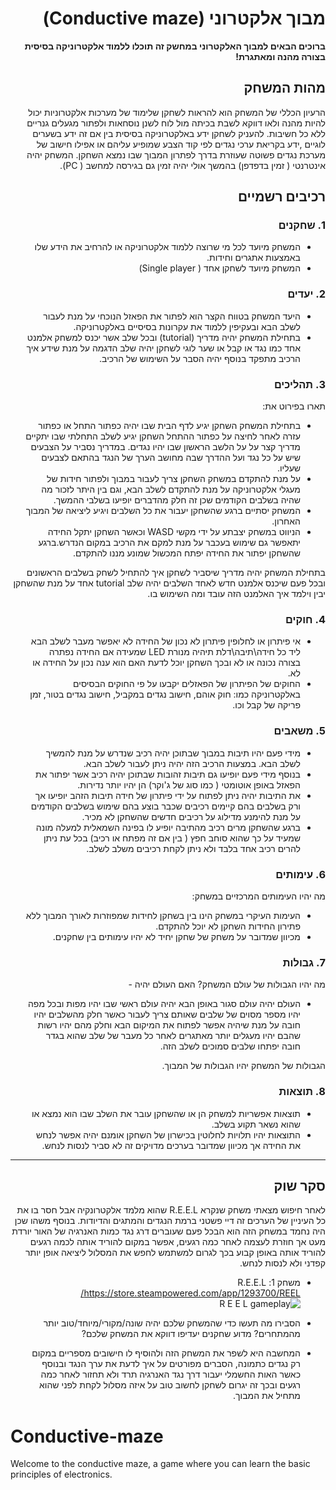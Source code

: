 <div dir='rtl' lang='he'>

# מבוך אלקטרוני (Conductive maze)

**ברוכים הבאים למבוך האלקטרוני במחשק זה תוכלו ללמוד אלקטרוניקה בסיסית בצורה מהנה ומאתגרת!**

## מהות המשחק
הרעיון הכללי של המשחק הוא להראות לשחקן שלימוד של מערכות אלקטרוניות יכול להיות מהנה ולאו דווקא לשבת בכיתה מול לוח לשנן נוסחאות ולפתור מגעלים גנריים ללא כל חשיבות.
להעניק לשחקן ידע באלקטרוניקה בסיסית בין אם זה ידע בשערים לוגיים ,ידע בקריאת ערכי נגדים לפי קוד הצבע שמופיע עליהם או אפילו חישוב של מערכת נגדים פשוטה שעוזרת בדרך לפתרון המבוך שבו נמצא השחקן.
המשחק יהיה אינטרנטי ( זמין בדפדפן) בהמשך אולי יהיה זמין גם בגירסה למחשב ( PC).


## רכיבים רשמיים

### 1. שחקנים

* המשחק מיועד לכל מי שרוצה ללמוד אלקטרוניקה או להרחיב את הידע שלו באמצעות אתגרים וחידות.
* המשחק מיועד לשחקן אחד ( Single player) 

### 2. יעדים

* היעד המשחק בטווח הקצר הוא לפתור את הפאזל הנוכחי על מנת לעבור לשלב הבא ובעקיפין ללמוד את עקרונות בסיסיים באלקטרוניקה.
* בתחילת המשחק יהיה מדריך (tutorial) ובכל שלב אשר יכנס למשחק אלמנט אחד כמו נגד או קבל או שער לוגי לשחקן יהיה שלב הדגמה על מנת שידע איך הרכיב מתפקד
  בנוסף יהיה הסבר על השימוש של הרכיב.


### 3. תהליכים

תארו בפירוט את:

* בתחילת המשחק השחקן יגיע לדף הבית שבו יהיה כפתור התחל או כפתור עזרה לאחר לחיצה על כפתור ההתחל השחקן יגיע לשלב התחלתי שבו יתקיים מדריך קצר על על הלשב הראשון שבו יהיו נגדים.
  במדריך נסביר על הצבעים שיש על כל נגד ועל ההדרך שבה מחושב הערך של הנגד בהתאם לצבעים שעליו.
*	על מנת להתקדם במשחק השחקן צריך לעבור במבוך ולפתור חידות של מעגלי אלקטרוניקה על מנת להתקדם לשלב הבא, וגם בין היתר לזכור מה שהיה בשלבים הקודמים שכן זה חלק מהדברים יופיעו בשלבי ההמשך.
*	המשחק יסתיים ברגע שהשחקן יעבור את כל השלבים ויגיע ליציאה של המבוך האחרון.
*	הניווט במשחק יצבתע על ידי מקשי WASD וכאשר השחקן יתקל החידה יתאפשר גם שימוש בעכבר על מנת למקם את הרכיב במקום הנדרש.ברגע שהשחקן יפתור את החידה יפתח המכשול שמונע מננו להתקדם.

  בתחילת המשחק יהיה מדריך שיסביר לשחקן איך להתחיל לשחק בשלבים הראשונים ובכל פעם שיכנס אלמנט חדש לאחד השלבים יהיה שלב tutorial אחד על מנת שהשחקן יבין וילמד איך האלמנט הזה עובד ומה השימוש בו.

### 4. חוקים

* אי פיתרון או לחלופין פיתרון לא נכון של החידה לא יאפשר מעבר לשלב הבא ליד כל חידה\תיבה\דלת תיהיה מנורת LED שמעידה אם החידה נפתרה בצורה נכונה או לא ובכך השחקן יוכל לדעת האם הוא ענה נכון על החידה או לא.
* החוקים של הפיתרון של הפאזלים יקבעו על פי החוקים הבסיסים באלקטרוניקה כמו: חוק אוהם, חישוב נגדים במקביל, חישוב נגדים בטור, זמן פריקה של קבל וכו.


### 5. משאבים

* מידי פעם יהיו תיבות במבוך שבתוכן יהיה רכיב שנדרש על מנת להמשיך לשלב הבא. במצעות הרכיב הזה יהיה ניתן לעבור לשלב הבא.
* בנוסף מידי פעם יופיעו גם תיבות זהובות שבתוכן יהיה רכיב אשר יפתור את הפאזל באופן אוטומטי ( כמו סוג של ג'וקר) הן יהיו יותר נדירות.
* את התיבות יהיה ניתן לפתוח על ידי פיתרון של חידה תיבות הזהב יופיעו אך ורק בשלבים בהם קיימים רכיבים שכבר בוצע בהם שימוש בשלבים הקודמים על מנת להימנע מדילוג על רכיבים חדשים שהשחקן לא מכיר.
* ברגע שהשחקן מרים רכיב מהתיבה יופיע לו בפינה השמאלית למעלה מונה שמעיד על כך שהוא סוחב חפץ ( בין אם זה מפתח או רכיב) בכל עת ניתן להרים רכיב אחד בלבד ולא ניתן לקחת רכיבים משלב לשלב.

### 6. עימותים

מה יהיו העימותים המרכזיים במשחק:

* העימות העיקרי במשחק הינו בין בשחקן לחידות שמפוזרות לאורך המבוך ללא פתירון החידות השחקן לא יוכל להתקדם.
* מכיוון שמדובר על משחק של שחקן יחיד לא יהיו עימותים בין שחקנים.



### 7. גבולות

מה יהיו הגבולות של עולם המשחק? האם העולם יהיה - 
* העולם יהיה עולם סגור באופן הבא
יהיה עולם ראשי שבו יהיו מפות ובכל מפה יהיו מספר מסוים של שלבים שאותם צריך לעבור כאשר חלק מהשלבים יהיו חובה על מנת שיהיה אפשר לפתוח את המיקום הבא וחלק מהם יהיו רשות שהבם יהיו מעגלים יותר מאתגרים לאחר כל מעבר של שלב שהוא בגדר חובה יפתחו שלבים סמוכים לשלב הזה.

הגבולות של המשחק יהיו הגבולות של המבוך.




### 8. תוצאות

* תוצאות אפשריות למשחק הן או שהשחקן עובר את השלב שבו הוא נמצא או שהוא נשאר תקוע בשלב.
* התוצאות יהיו תלויות לחלוטין בכישרון של השחקן אומנם יהיה אפשר לנחש את החידה אך מכיוון שמדובר בערכים מדויקים זה לא סביר לנסות לנחש. 

---

## סקר שוק
לאחר חיפוש מצאתי משחק שנקרא R.E.E.L שהוא מלמד אלקטרונקיה אבל חסר בו את כל העיניין של הערכים זה דיי פשטני ברמת הנגדים והמתגים והדיודות.
בנוסף משהו שכן היה נחמד במשחק הזה הוא הבכל פעם שעוברים דרג נגד כמות האנרגיה של האור יורדת מעט אך חוזרת לעצמה לאחר כמה רגעים,
אפשר במקום להוריד אותה לכמה רגעים להוריד אותה באופן קבוע בכך לגרום למשתמש לחפש את המסלול ליציאה אופן יותר קפדני ולא לנסות לנחש.



* משחק 1: R.E.E.L 
https://store.steampowered.com/app/1293700/REEL/
![R E E L gameplay](https://github.com/Ariel-game-dev/Conductive-maze/assets/33223417/ff4448da-0ac9-48db-b81a-43fbcd8164c5)


* הסבירו מה תעשו כדי שהמשחק שלכם יהיה שונה/מקורי/מיוחד/טוב יותר מהמתחרים?  מדוע שחקנים יעדיפו דווקא את המשחק שלכם?
* המחשבה היא לשפר את המשחק הזה ולהוסיף לו חישובים מספריים במקום רק נגדים כתמונה, הסברים מפורטים על איך לדעת את ערך הנגד ובנוסף כאשר האות החשמלי יעבור דרך נגד האנרגיה תרד ולא תחזור לאחר כמה רגעים ובכך זה יגרום לשחקן לחשוב טוב על איזה מסלול לקחת לפני שהוא מתחיל את המבוך.


</div>


# Conductive-maze
Welcome to the conductive maze, a game where you can learn the basic principles of electronics.
